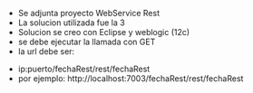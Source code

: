 - Se adjunta proyecto WebService Rest
- La solucion utilizada fue la 3
- Solucion se creo con Eclipse y weblogic (12c)
- se debe ejecutar la llamada con GET
- la url debe ser:
* ip:puerto/fechaRest/rest/fechaRest
* por ejemplo: http://localhost:7003/fechaRest/rest/fechaRest 
